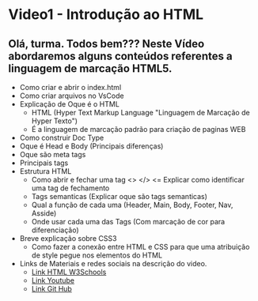 # Video1 - Introdução ao HTML

## Olá, turma. Todos bem??? Neste Vídeo abordaremos alguns conteúdos referentes a linguagem de marcação HTML5.

- Como criar e abrir o index.html 
- Como criar arquivos no VsCode
- Explicação de Oque é o HTML 
    - HTML (Hyper Text Markup Language "Linguagem de Marcação de Hyper Texto")
    - É a linguagem de marcação padrão para criação de paginas WEB 
- Como construir Doc Type
- Oque é Head e Body (Principais diferenças)
- Oque são meta tags
- Principais tags
- Estrutura HTML
  - Como abrir e fechar uma tag <> </> <= Explicar como identificar uma tag de fechamento
  - Tags semanticas (Explicar oque são tags semanticas)
  - Qual a função de cada uma (Header, Main, Body, Footer, Nav, Asside)
  - Onde usar cada uma das Tags (Com marcação de cor para diferenciação)
- Breve explicação sobre CSS3
  - Como fazer a conexão entre HTML e CSS para que uma atribuição de style pegue nos elementos do HTML
- Links de Materiais e redes sociais na descrição do video. 
    -  <a target="_blank" href="https://www.w3schools.com/html/html_intro.asp">Link HTML W3Schools</a>
    -  <a target="_blank" href="https://www.youtube.com/channel/UCYiGAI9Oq0Ky9HQ6cskhPvg">Link Youtube</a>    
    -  <a target="_blank" href="https://github.com/TioArthurPrado">Link Git Hub</a>    
